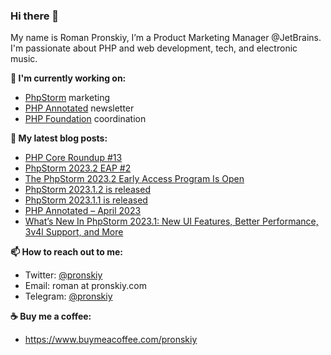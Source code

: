 ### Hi there 👋

My name is Roman Pronskiy, I’m a Product Marketing Manager @JetBrains. I'm passionate about PHP and web development, tech, and electronic music.

**👷 I'm currently working on:**
- [PhpStorm](https://jetbrains.com/phpstorm/) marketing
- [PHP Annotated](https://info.jetbrains.com/PHP-Annotated-Subscription.html) newsletter
- [PHP Foundation](http://thephp.foundation/) coordination

**📜 My latest blog posts:**
<!-- BLOG-POST-LIST:START -->
- [PHP Core Roundup #13](https://thephp.foundation/blog/2023/06/06/php-core-roundup-13/)
- [PhpStorm 2023.2 EAP #2](https://blog.jetbrains.com/phpstorm/2023/06/phpstorm-2023-2-eap-2/)
- [The PhpStorm 2023.2 Early Access Program Is Open](https://blog.jetbrains.com/phpstorm/2023/05/the-phpstorm-2023-2-early-access-program-is-open/)
- [PhpStorm 2023.1.2 is released](https://blog.jetbrains.com/phpstorm/2023/05/phpstorm-2023-1-2-is-released/)
- [PhpStorm 2023.1.1 is released](https://blog.jetbrains.com/phpstorm/2023/05/phpstorm-2023-1-1-is-released/)
- [PHP Annotated – April 2023](https://blog.jetbrains.com/phpstorm/2023/04/php-annotated-april-2023/)
- [What’s New In PhpStorm 2023.1: New UI Features, Better Performance, 3v4l Support, and More](https://blog.jetbrains.com/phpstorm/2023/04/phpstorm-2023-1/)
<!-- BLOG-POST-LIST:END -->

**📫 How to reach out to me:**
- Twitter: [@pronskiy](https://twitter.com/pronskiy)
- Email: roman at pronskiy.com
- Telegram: [@pronskiy](https://t.me/pronskiy)

**☕️ Buy me a coffee:**
- https://www.buymeacoffee.com/pronskiy

<!--
- 💬 Ask me about [PhpStorm](https://www.jetbrains.com/phpstorm/) and PHP.

Here are some ideas to get you started:

- 🔭 I’m currently working on ...
- 🌱 I’m currently learning ...
- 👯 I’m looking to collaborate on ...
- 🤔 I’m looking for help with ...
- 💬 Ask me about ...
- 📫 How to reach me: ...
- 😄 Pronouns: ...
- ⚡ Fun fact: ...
-->
